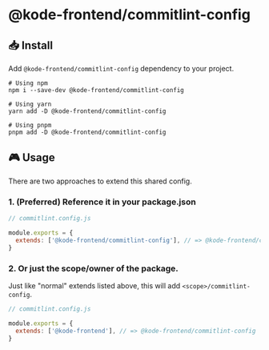 # @kode-frontend/commitlint-config

## 📥 Install

Add `@kode-frontend/commitlint-config` dependency to your project.

```shell
# Using npm
npm i --save-dev @kode-frontend/commitlint-config

# Using yarn
yarn add -D @kode-frontend/commitlint-config

# Using pnpm
pnpm add -D @kode-frontend/commitlint-config
```

## 🎮 Usage

There are two approaches to extend this shared config.

### 1. (Preferred) Reference it in your package.json

```javascript
// commitlint.config.js

module.exports = {
  extends: ['@kode-frontend/commitlint-config'], // => @kode-frontend/commitlint-config
}
```

### 2. Or just the scope/owner of the package.

Just like "normal" extends listed above, this will add `<scope>/commitlint-config`.

```javascript
// commitlint.config.js

module.exports = {
  extends: ['@kode-frontend'], // => @kode-frontend/commitlint-config
}
```
